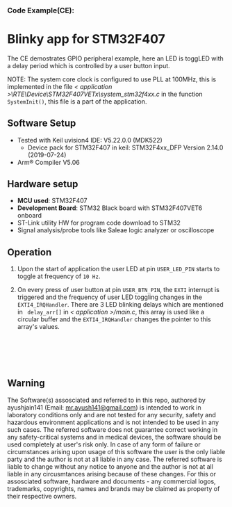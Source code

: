 ### Code Example(CE):<br>
# Blinky app for STM32F407

The CE demostrates GPIO peripheral example, here an LED is toggLED with a delay period which is controlled by a user button input.

NOTE: The system core clock is configured to use PLL at 100MHz, this is implemented in the file <i>\< application >\RTE\Device\STM32F407VETx\system_stm32f4xx.c</i> in the function `SystemInit()`, this file is a part of the application.

## Software Setup
- Tested with Keil uvision4 IDE: V5.22.0.0 (MDK522)
    - Device pack for STM32F407 in keil: STM32F4xx_DFP Version 2.14.0 (2019-07-24)
- Arm® Compiler V5.06

## Hardware setup
- <b>MCU used</b>: STM32F407
- <b>Development Board</b>: STM32 Black board with STM32F407VET6 onboard
- ST-Link utility HW for program code download to STM32 
- Signal analysis/probe tools like Saleae logic analyzer or oscilloscope

## Operation

1. Upon the start of application the user LED at pin `USER_LED_PIN` starts to toggle at frequency of `10 Hz`.

2. On every press of user button at pin `USER_BTN_PIN`, the `EXTI` interrupt is triggered and the frequency of user LED toggling changes in the `EXTI4_IRQHandler`. There are 3 LED blinking delays which are mentioned in ` delay_arr[]` in <i>\< application >/main.c</i>, this array is used like a circular buffer and the `EXTI4_IRQHandler` changes the pointer to this array's values.

<br><br>
---------------------------------------------------------
## Warning
The Software(s) assosciated and referred to in this repo, authored by ayushjain141 (Email: mr.ayush141@gmail.com) is intended to work in laboratory conditions only and are not tested for any security, safety and hazardous environment applications and is not intended to be used in any such cases. The referred software does not guarantee correct working in any safety-critical systems and in medical devices, the software should be used completely at user's risk only. In case of any form of failure or circumstances arising upon usage of this software the user is the only liable party and the author is not at all liable in any case. The referred software is liable to change without any notice to anyone and the author is not at all liable in any circusmtances arising because of these changes. For this or assosciated software, hardware and documents - any commercial logos, trademarks, copyrights, names and brands may be claimed as property of their respective owners.
